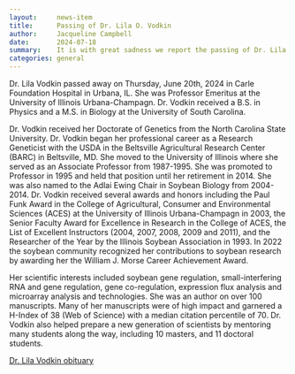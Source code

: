 ```yaml
---
layout:     news-item
title:      Passing of Dr. Lila O. Vodkin   
author:     Jacqueline Campbell
date:       2024-07-18
summary:    It is with great sadness we report the passing of Dr. Lila O. Vodkin. Dr. Vodkin.
categories: general
---
```

Dr. Lila Vodkin passed away on Thursday, June 20th, 2024 in Carle Foundation Hospital in Urbana, IL. She was Professor Emeritus at the University of Illinois Urbana-Champagn. Dr. Vodkin received a B.S. in Physics and a M.S. in Biology at the University of South Carolina.

Dr. Vodkin received her Doctorate of Genetics from the North Carolina State University. Dr. Vodkin began her professional career as a Research Geneticist with the USDA in the Beltsville Agricultural Research Center (BARC) in Beltsville, MD. She moved to the University of Illinois where she served as an Associate Professor from 1987-1995. She was promoted to Professor in 1995 and held that position until her retirement in 2014. She was also named to the Adlai Ewing Chair in Soybean Biology from 2004-2014. Dr. Vodkin received several awards and honors including the Paul Funk Award in the College of Agricultural, Consumer and Environmental Sciences (ACES) at the University of Illinois Urbana-Champagn in 2003, the Senior Faculty Award for Excellence in Research in the College of ACES, the List of Excellent Instructors (2004, 2007, 2008, 2009 and 2011), and the Researcher of the Year by the Illinois Soybean Association in 1993. In 2022 the soybean community recognized her contributions to soybean research by awarding her the William J. Morse Career Achievement Award.

Her scientific interests included soybean gene regulation, small-interfering RNA and gene regulation, gene co-regulation, expression flux analysis and microarray analysis and technologies. She was an author on over 100 manuscripts. Many of her manuscripts were of high impact and garnered a H-Index of 38 (Web of Science) with a median citation percentile of 70. Dr. Vodkin also helped prepare a new generation of scientists by mentoring many students along the way, including 10 masters, and 11 doctoral students.

[Dr. Lila Vodkin obituary](https://www.legacy.com/us/obituaries/news-gazette/name/lila-vodkin-obituary?id=55404156)


